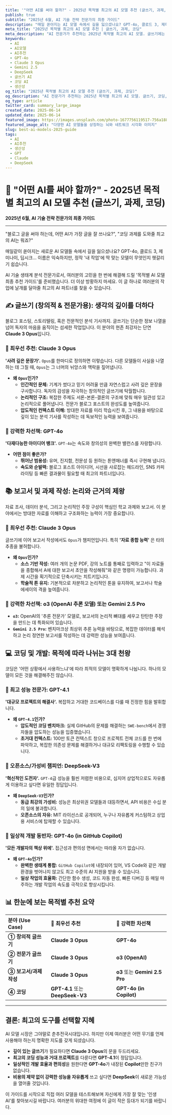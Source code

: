 ```yaml
---
title: '"어떤 AI를 써야 할까?" - 2025년 목적별 최고의 AI 모델 추천 (글쓰기, 과제, 코딩)'
publish: true
subtitle: "2025년 6월, AI 기술 전략 전문가의 최종 가이드"
description: "매일 쏟아지는 AI 모델 속에서 길을 잃으셨나요? GPT-4o, 클로드 3, 제미나이 등, 당신의 글쓰기, 과제, 코딩 작업에 딱 맞는 최고의 AI 모델을 AI 기술 전문가가 최종 추천해 드립니다."
meta_title: "2025년 목적별 최고의 AI 모델 추천 | 글쓰기, 과제, 코딩"
meta_description: "AI 전문가가 추천하는 2025년 목적별 최고의 AI 모델. 글쓰기에는 Claude 3 Opus, 코딩에는 GPT-4.1, 과제 및 보고서에는 Gemini 2.5 Pro 등 상황에 맞는 AI 선택 가이드."
keywords:
  - AI
  - AI모델
  - AI추천
  - GPT-4o
  - Claude 3 Opus
  - Gemini 2.5
  - DeepSeek
  - 글쓰기 AI
  - 코딩 AI
  - 생산성
og_title: "2025년 목적별 최고의 AI 모델 추천 (글쓰기, 과제, 코딩)"
og_description: "AI 전문가가 추천하는 2025년 목적별 최고의 AI 모델. 글쓰기, 코딩, 과제 등 당신의 작업 효율을 극대화할 AI 파트너를 찾아보세요."
og_type: article
twitter_card: summary_large_image
created_date: 2025-06-14
updated_date: 2025-06-14
featured_image: https://images.unsplash.com/photo-1677756119517-756a188d2d9b?q=80&w=2940&auto=format&fit=crop&ixlib=rb-4.0.3&ixid=M3wxMjA3fDB8MHxwaG90by1wYWdlfHx8fGVufDB8fHx8fA%3D%3D
featured_image_alt: "다양한 AI 모델들을 상징하는 뇌와 네트워크 시각화 이미지"
slug: best-ai-models-2025-guide
tags:
  - AI
  - AI추천
  - 생산성
  - GPT
  - Claude
  - DeepSeek
---
```


# 🤯 "어떤 AI를 써야 할까?" - 2025년 목적별 최고의 AI 모델 추천 (글쓰기, 과제, 코딩)

**2025년 6월, AI 기술 전략 전문가의 최종 가이드**

---

"블로그 글을 써야 하는데, 어떤 AI가 가장 글을 잘 쓰나요?", "코딩 과제를 도와줄 최고의 AI는 뭐죠?"

매일같이 쏟아지는 새로운 AI 모델들 속에서 길을 잃으셨나요? GPT-4o, 클로드 3, 제미나이, 딥시크... 이름은 익숙하지만, 정작 '내 작업'에 딱 맞는 모델이 무엇인지 헷갈리기 쉽습니다.

AI 기술 생태계 분석 전문가로서, 여러분의 고민을 한 번에 해결해 드릴 '목적별 AI 모델 최종 추천 가이드'를 준비했습니다. 더 이상 방황하지 마세요. 이 글 하나로 여러분의 작업에 날개를 달아줄 최고의 AI 파트너를 찾을 수 있습니다.

## ✍️ 글쓰기 (창의적 & 전문가용): 생각의 깊이를 더하다

블로그 포스팅, 스토리텔링, 혹은 전문적인 분석 기사까지. 글쓰기는 단순한 정보 나열을 넘어 독자의 마음을 움직이는 섬세한 작업입니다. 이 분야의 현존 최강자는 단연 **Claude 3 Opus**입니다.

### 🥇 최우선 추천: Claude 3 Opus

**'사려 깊은 문장가'.** `Opus`를 한마디로 정의하면 이렇습니다. 다른 모델들이 사실을 나열하는 데 그칠 때, `Opus`는 그 너머의 뉘앙스와 맥락을 짚어냅니다.

- **왜 `Opus`인가?**
  - **인간적인 문체:** 기계가 썼다고 믿기 어려울 만큼 자연스럽고 사려 깊은 문장을 구사합니다. 독자의 감성을 자극하는 창의적인 글쓰기에 탁월합니다.
  - **논리적인 구조:** 복잡한 주제도 서론-본론-결론의 구조에 맞춰 매우 일관성 있고 논리적으로 풀어냅니다. 전문가 블로그 포스트의 완성도를 높여줍니다.
  - **압도적인 컨텍스트 이해:** 방대한 자료를 미리 학습시킨 후, 그 내용을 바탕으로 깊이 있는 분석 기사를 작성하는 데 독보적인 능력을 보여줍니다.

### 🥈 강력한 차선책: GPT-4o

**'다재다능한 아이디어 뱅크'.** `GPT-4o`는 속도와 창의성의 완벽한 밸런스를 자랑합니다.

- **어떤 점이 좋은가?**
  - **뛰어난 범용성:** 유머, 진지함, 전문성 등 원하는 톤앤매너를 즉시 구현해 냅니다.
  - **속도와 순발력:** 블로그 포스트 아이디어, 시선을 사로잡는 헤드라인, SNS 카피라이팅 등 빠른 결과물이 필요할 때 최고의 파트너입니다.

## 📚 보고서 및 과제 작성: 논리와 근거의 제왕

자료 조사, 데이터 분석, 그리고 논리적인 주장 구성이 핵심인 학교 과제와 보고서. 이 분야에서는 방대한 자료를 이해하고 구조화하는 능력이 가장 중요합니다.

### 🥇 최우선 추천: Claude 3 Opus

글쓰기에 이어 보고서 작성에서도 `Opus`가 챔피언입니다. 특히 **'자료 종합 능력'** 은 타의 추종을 불허합니다.

- **왜 `Opus`인가?**
  - **소스 기반 작성:** 여러 개의 논문 PDF, 강의 노트를 통째로 입력하고 "이 자료들을 종합해서 A에 대한 보고서 초안을 작성해줘"와 같은 명령이 가능합니다. 과제 시간을 획기적으로 단축시키는 치트키입니다.
  - **학술적 톤 유지:** 기본적으로 차분하고 논리적인 톤을 유지하여, 보고서나 학술 에세이의 격을 높여줍니다.

### 🥈 강력한 차선책: o3 (OpenAI 추론 모델) 또는 Gemini 2.5 Pro

- **`o3`:** OpenAI의 '추론 전문가' 모델로, 보고서의 논리적 뼈대를 세우고 탄탄한 주장을 만드는 데 특화되어 있습니다.
- **`Gemini 2.5 Pro`:** 벤치마크상 최상위 추론 능력을 바탕으로, 복잡한 데이터를 해석하고 논리 정연한 보고서를 작성하는 데 강력한 성능을 보여줍니다.

## 💻 코딩 및 개발: 목적에 따라 나뉘는 3대 천왕

코딩은 '어떤 상황에서 사용하느냐'에 따라 최적의 모델이 명확하게 나뉩니다. 하나의 모델이 모든 것을 해결해주진 않습니다.

### 🥇 최고 성능 전문가: GPT-4.1

**'대규모 프로젝트의 해결사'.** 복잡하고 거대한 코드베이스를 다룰 때 진정한 힘을 발휘합니다.

- **왜 `GPT-4.1`인가?**
  - **압도적인 코딩 벤치마크:** 실제 GitHub의 문제를 해결하는 `SWE-bench`에서 경쟁자들을 압도하는 성능을 입증했습니다.
  - **초거대 컨텍스트:** 100만 토큰 컨텍스트 창으로 프로젝트 전체 코드를 한 번에 파악하고, 복잡한 의존성 문제를 해결하거나 대규모 리팩토링을 수행할 수 있습니다.

### 🥇 오픈소스/가성비 챔피언: DeepSeek-V3

**'혁신적인 도전자'.** `GPT-4`급 성능을 훨씬 저렴한 비용으로, 심지어 상업적으로도 자유롭게 이용하고 싶다면 유일한 정답입니다.

- **왜 `DeepSeek-V3`인가?**
  - **동급 최강의 가성비:** 성능은 최상위권 모델들과 대등하면서, API 비용은 수십 분의 일에 불과합니다.
  - **오픈소스의 자유:** MIT 라이선스로 공개되어, 누구나 자유롭게 커스텀하고 상업용 서비스에 탑재할 수 있습니다.

### 🥈 일상적 개발 동반자: GPT-4o (in GitHub Copilot)

**'모든 개발자의 책상 위에'.** 접근성과 편의성 면에서는 따라올 자가 없습니다.

- **왜 `GPT-4o`인가?**
  - **완벽한 생태계 통합:** `GitHub Copilot`에 내장되어 있어, VS Code와 같은 개발 환경을 벗어나지 않고도 최고 수준의 AI 지원을 받을 수 있습니다.
  - **일상 작업의 효율화:** 간단한 함수 생성, 코드 자동 완성, 빠른 디버깅 등 매일 마주하는 개발 작업의 속도를 극적으로 향상시킵니다.

## 📊 한눈에 보는 목적별 추천 요약

| 분야 (Use Case)        | 🥇 최우선 추천                   | 🥈 강력한 차선책               |
| :--------------------- | :------------------------------- | :----------------------------- |
| **① 창의적 글쓰기**    | **Claude 3 Opus**                | **GPT-4o**                     |
| **② 전문가 글쓰기**    | **Claude 3 Opus**                | **o3 (OpenAI)**                |
| **③ 보고서/과제 작성** | **Claude 3 Opus**                | **o3** 또는 **Gemini 2.5 Pro** |
| **④ 코딩**             | **GPT-4.1** 또는 **DeepSeek-V3** | **GPT-4o (in Copilot)**        |

---

## 결론: 최고의 도구를 선택할 지혜

AI 모델 시장은 그야말로 춘추전국시대입니다. 하지만 이제 여러분은 어떤 무기를 언제 사용해야 하는지 명확한 지도를 갖게 되셨습니다.

- **깊이 있는 글쓰기**가 필요하다면 **Claude 3 Opus**의 문을 두드리세요.
- **최고의 코딩 성능과 거대 프로젝트**를 다룬다면 **GPT-4.1**이 정답입니다.
- **일상적인 개발 효율과 편의성**을 원한다면 **GPT-4o**가 내장된 **Copilot**만한 친구가 없습니다.
- **비용의 제약 없이 강력한 성능을 자유롭게** 쓰고 싶다면 **DeepSeek**이 새로운 가능성을 열어줄 것입니다.

이 가이드를 시작으로 직접 여러 모델을 테스트해보며 자신에게 가장 잘 맞는 '인생 AI'를 찾아보시길 바랍니다. 여러분의 위대한 여정에 이 글이 작은 등대가 되기를 바랍니다.
